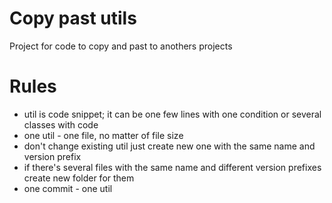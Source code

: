 # Copy past utils
Project for code to copy and past to anothers projects


# Rules 
- util is code snippet; it can be one few lines with one condition or several classes with code
- one util - one file, no matter of file size
- don't change existing util just create new one with the same name and version prefix
- if there's several files with the same name and different version prefixes create new folder for them
- one commit - one util
